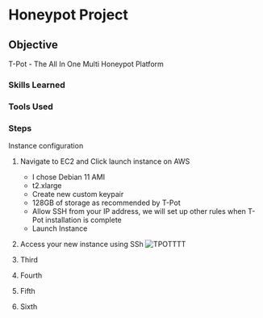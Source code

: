 # Honeypot Project

## Objective

T-Pot - The All In One Multi Honeypot Platform


### Skills Learned



### Tools Used

### Steps

Instance configuration

1. Navigate to EC2 and Click launch instance on AWS

   - I chose Debian 11 AMI
   - t2.xlarge
   - Create new custom keypair
   - 128GB of storage as recommended by T-Pot
   - Allow SSH from your IP address, we will set up other rules when T-Pot installation is complete
   - Launch Instance

5. Access your new instance using SSh
![TPOTTTT](https://github.com/user-attachments/assets/f690fa13-bd9d-490d-a3be-c020a5cc07d3)

6. Third

7. Fourth

8. Fifth

9. Sixth

